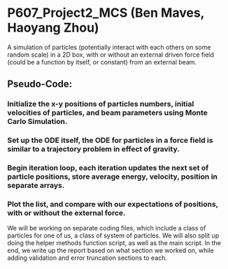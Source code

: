 # P607_Project2_MCS (Ben Maves, Haoyang Zhou)

A simulation of particles (potentially interact with each others on some random scale) in a 2D box, with or without an external driven force field (could be a function by itself, or constant) from an external beam.

## Pseudo-Code:
### Initialize the x-y positions of particles numbers, initial velocities of particles, and beam parameters using Monte Carlo Simulation.
### Set up the ODE itself, the ODE for particles in a force field is similar to a trajectory problem in effect of gravity.
### Begin iteration loop, each iteration updates the next set of particle positions, store average energy, velocity, position in separate arrays.
### Plot the list, and compare with our expectations of positions, with or without the external force.

We will be working on separate coding files, which include a class of particles for one of us, a class of system of particles. We will also split up doing the helper methods function script, as well as the main script. In the end, we write up the report based on what section we worked on, while adding validation and error truncation sections to each.

